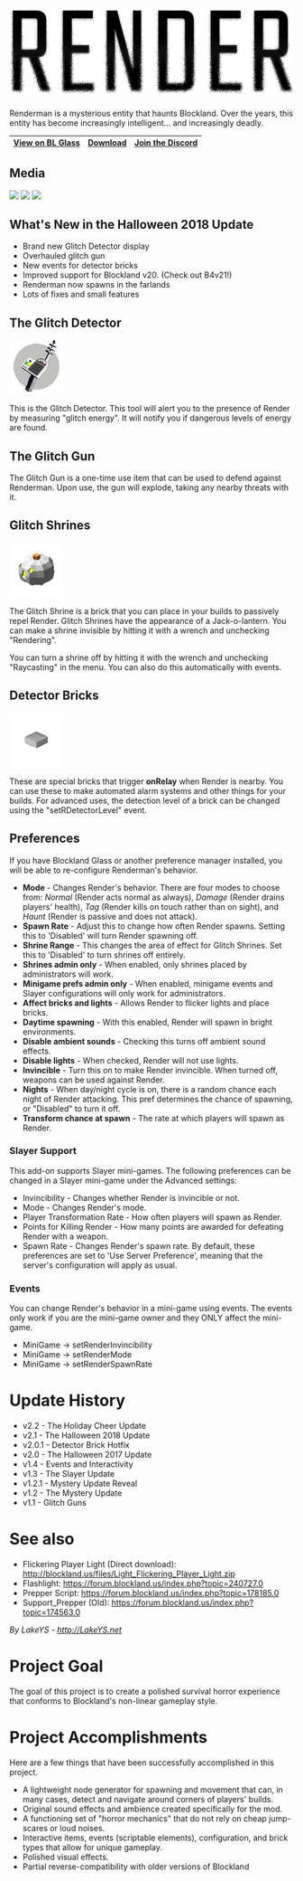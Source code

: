 # ![Render](./Render.png)

Renderman is a mysterious entity that haunts Blockland. Over the years, this entity has become increasingly intelligent... and increasingly deadly.

[View on BL Glass](https://blocklandglass.com/addons/addon.php?id=592) | [Download](https://blocklandglass.com/addons/download.php?id=592) | [Join the Discord](https://discord.gg/s3vCQba)
------------ | ------------- | ------------- |

## Media
![](http://s3.amazonaws.com/cdn.blocklandglass.com/screenshots/591)
![](http://s3.amazonaws.com/cdn.blocklandglass.com/screenshots/592)
![](http://s3.amazonaws.com/cdn.blocklandglass.com/screenshots/594)

## What's New in the Halloween 2018 Update
+ Brand new Glitch Detector display
+ Overhauled glitch gun
+ New events for detector bricks
+ Improved support for Blockland v20. (Check out B4v21!)
+ Renderman now spawns in the farlands
+ Lots of fixes and small features

## The Glitch Detector
![DetectorImg](https://raw.githubusercontent.com/LakeYS/blockland-render/master/Support_Render/models/Icon_detector.png)

This is the Glitch Detector. This tool will alert you to the presence of Render by measuring "glitch energy". It will notify you if dangerous levels of energy are found.

## The Glitch Gun
The Glitch Gun is a one-time use item that can be used to defend against Renderman. Upon use, the gun will explode, taking any nearby threats with it.

## Glitch Shrines
![Shrine Brick Image](https://raw.githubusercontent.com/LakeYS/blockland-render/master/Support_Render/Glitch%20Shrine.png)

The Glitch Shrine is a brick that you can place in your builds to passively repel Render. Glitch Shrines have the appearance of a Jack-o-lantern. You can make a shrine invisible by hitting it with a wrench and unchecking "Rendering".

You can turn a shrine off by hitting it with the wrench and unchecking "Raycasting" in the menu. You can also do this automatically with events.

## Detector Bricks
![Detector Brick Image](https://raw.githubusercontent.com/LakeYS/blockland-render/master/1x1F.png)

These are special bricks that trigger **onRelay** when Render is nearby. You can use these to make automated alarm systems and other things for your builds. For advanced uses, the detection level of a brick can be changed using the "setRDetectorLevel" event.

## Preferences
If you have Blockland Glass or another preference manager installed, you will be able to re-configure Renderman's behavior.
- **Mode** - Changes Render's behavior. There are four modes to choose from: *Normal* (Render acts normal as always), *Damage* (Render drains players' health), *Tag* (Render kills on touch rather than on sight), and *Haunt* (Render is passive and does not attack).
- **Spawn Rate** - Adjust this to change how often Render spawns. Setting this to 'Disabled' will turn Render spawning off.
- **Shrine Range** - This changes the area of effect for Glitch Shrines. Set this to 'Disabled' to turn shrines off entirely.
- **Shrines admin only** - When enabled, only shrines placed by administrators will work.
- **Minigame prefs admin only** - When enabled, minigame events and Slayer configurations will only work for administrators.
- **Affect bricks and lights** - Allows Render to flicker lights and place bricks.
- **Daytime spawning** - With this enabled, Render will spawn in bright environments.
- **Disable ambient sounds** - Checking this turns off ambient sound effects.
- **Disable lights** - When checked, Render will not use lights.
- **Invincible** - Turn this on to make Render invincible. When turned off, weapons can be used against Render.
- **Nights** - When day/night cycle is on, there is a random chance each night of Render attacking. This pref determines the chance of spawning, or "Disabled" to turn it off.
- **Transform chance at spawn** - The rate at which players will spawn as Render.

### Slayer Support
This add-on supports Slayer mini-games. The following preferences can be changed in a Slayer mini-game under the Advanced settings:
- Invincibility - Changes whether Render is invincible or not.
- Mode - Changes Render's mode.
- Player Transformation Rate - How often players will spawn as Render.
- Points for Killing Render - How many points are awarded for defeating Render with a weapon.
- Spawn Rate - Changes Render's spawn rate.
By default, these preferences are set to 'Use Server Preference', meaning that the server's configuration will apply as usual.

### Events
You can change Render's behavior in a mini-game using events. The events only work if you are the mini-game owner and they ONLY affect the mini-game.
- MiniGame -> setRenderInvincibility
- MiniGame -> setRenderMode
- MiniGame -> setRenderSpawnRate

# Update History
- v2.2 - The Holiday Cheer Update
- v2.1 - The Halloween 2018 Update
- v2.0.1 - Detector Brick Hotfix
- v2.0 - The Halloween 2017 Update
- v1.4 - Events and Interactivity
- v1.3 - The Slayer Update
- v1.2.1 - Mystery Update Reveal
- v1.2 - The Mystery Update
- v1.1 - Glitch Guns

# See also
- Flickering Player Light (Direct download): http://blockland.us/files/Light_Flickering_Player_Light.zip
- Flashlight: https://forum.blockland.us/index.php?topic=240727.0
- Prepper Script: https://forum.blockland.us/index.php?topic=178185.0
- Support_Prepper (Old): https://forum.blockland.us/index.php?topic=174563.0

*By LakeYS - http://LakeYS.net*

# Project Goal
The goal of this project is to create a polished survival horror experience that conforms to Blockland's non-linear gameplay style.

# Project Accomplishments
Here are a few things that have been successfully accomplished in this project.
- A lightweight node generator for spawning and movement that can, in many cases, detect and navigate around corners of players' builds.
- Original sound effects and ambience created specifically for the mod.
- A functioning set of "horror mechanics" that do not rely on cheap jump-scares or loud noises.
- Interactive items, events (scriptable elements), configuration, and brick types that allow for unique gameplay.
- Polished visual effects.
- Partial reverse-compatibility with older versions of Blockland
